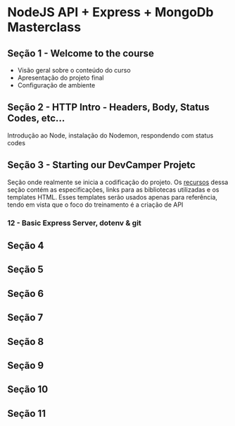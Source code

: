 # NodeJS API + Express + MongoDb Masterclass

## Seção 1 - Welcome to the course

- Visão geral sobre o conteúdo do curso
- Apresentação do projeto final
- Configuração de ambiente

## Seção 2 - HTTP Intro - Headers, Body, Status Codes, etc...

Introdução ao Node, instalação do Nodemon, respondendo com status codes

## Seção 3 - Starting our DevCamper Projetc

Seção onde realmente se inicia a codificação do projeto.
Os [recursos](devcamper_project_resourcer) dessa seção contém as especificações, links para as bibliotecas utilizadas e os templates HTML. Esses templates serão usados apenas para referência, tendo em vista que o foco do treinamento é a criação de API

### 12 - Basic Express Server, dotenv & git

## Seção 4

## Seção 5

## Seção 6

## Seção 7

## Seção 8

## Seção 9

## Seção 10

## Seção 11
